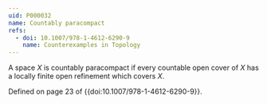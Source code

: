 ```yaml
---
uid: P000032
name: Countably paracompact
refs:
  - doi: 10.1007/978-1-4612-6290-9
    name: Counterexamples in Topology
---
```

A space $X$ is countably paracompact if every countable open cover of $X$ has a locally finite open refinement which covers $X$.

Defined on page 23 of {{doi:10.1007/978-1-4612-6290-9}}.
